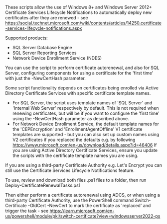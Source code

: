 These scripts allow the use of Windows 8+ and Windows Server 2012+ Certificate Services Lifecycle Notifications to automatically deploy new certificates after they are renewed - see https://social.technet.microsoft.com/wiki/contents/articles/14250.certificate-services-lifecycle-notifications.aspx

Supported products:
 - SQL Server Database Engine
 - SQL Server Reporting Services
 - Network Device Enrollment Service (NDES)

You can use the script to perform certificate autorenewal, and also for SQL Server, configuring components for using a certificate for the 'first time' with just the -NewCertHash parameter.

Some script functionality depends on certificates being enrolled via Active Directory Certificate Services with specific certificate template names.
 - For SQL Server, the script uses template names of 'SQL Server' and 'Internal Web Server' respectively by default. This is not required when renewing certificates, but will be if you want to configure the 'first time' using the -NewCertHash parameter as described above.
 - For Network Device Enrollment Service, the default template names for the 'CEPEncryption' and 'EnrollmentAgentOffline' V1 certificate templates are supported - but you can also set up custom names using V2 certificates if you replaced the defaults e.g. by following https://www.microsoft.com/en-us/download/details.aspx?id=46406
If you are using Active Directory Certificate Services, ensure you update the scripts with the certificate template names you are using.

If you are using a third-party Certificate Authority e.g. Let's Encrypt you can still use the Certificate Services Lifecycle Notifications feature.

To use, review and download both files .ps1 files to a folder, then run Deploy-CertificateRenewalTasks.ps1

Then either perform a certificate autorenewal using ADCS, or when using a third-party Certificate Authority, use the PowerShell command Switch-Certificate -OldCert <thumbprint> -NewCert <thumbprint> to mark the certificate as 'replaced' and trigger the task - see https://learn.microsoft.com/en-us/powershell/module/pki/switch-certificate?view=windowsserver2022-ps
